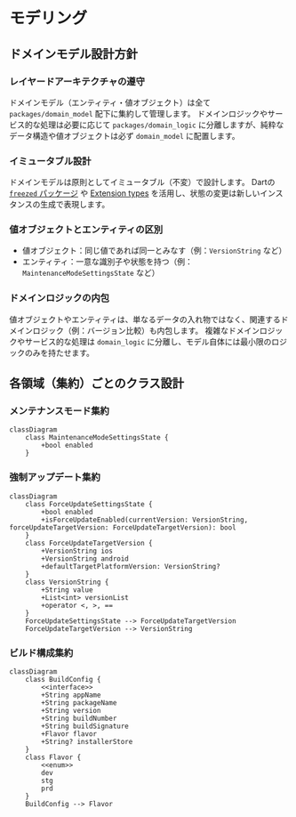 # モデリング

## ドメインモデル設計方針

### レイヤードアーキテクチャの遵守

ドメインモデル（エンティティ・値オブジェクト）は全て `packages/domain_model` 配下に集約して管理します。
ドメインロジックやサービス的な処理は必要に応じて `packages/domain_logic` に分離しますが、純粋なデータ構造や値オブジェクトは必ず `domain_model` に配置します。

### イミュータブル設計

ドメインモデルは原則としてイミュータブル（不変）で設計します。
Dartの [`freezed` パッケージ](https://pub.dev/packages/freezed) や [Extension types](https://dart.dev/language/extension-types) を活用し、状態の変更は新しいインスタンスの生成で表現します。

### 値オブジェクトとエンティティの区別

- 値オブジェクト：同じ値であれば同一とみなす（例：`VersionString` など）
- エンティティ：一意な識別子や状態を持つ（例：`MaintenanceModeSettingsState` など）

### ドメインロジックの内包

値オブジェクトやエンティティは、単なるデータの入れ物ではなく、関連するドメインロジック（例：バージョン比較）も内包します。
複雑なドメインロジックやサービス的な処理は `domain_logic` に分離し、モデル自体には最小限のロジックのみを持たせます。

## 各領域（集約）ごとのクラス設計

### メンテナンスモード集約

```mermaid
classDiagram
    class MaintenanceModeSettingsState {
        +bool enabled
    }
```

### 強制アップデート集約

```mermaid
classDiagram
    class ForceUpdateSettingsState {
        +bool enabled
        +isForceUpdateEnabled(currentVersion: VersionString, forceUpdateTargetVersion: ForceUpdateTargetVersion): bool
    }
    class ForceUpdateTargetVersion {
        +VersionString ios
        +VersionString android
        +defaultTargetPlatformVersion: VersionString?
    }
    class VersionString {
        +String value
        +List<int> versionList
        +operator <, >, ==
    }
    ForceUpdateSettingsState --> ForceUpdateTargetVersion
    ForceUpdateTargetVersion --> VersionString
```

### ビルド構成集約

```mermaid
classDiagram
    class BuildConfig {
        <<interface>>
        +String appName
        +String packageName
        +String version
        +String buildNumber
        +String buildSignature
        +Flavor flavor
        +String? installerStore
    }
    class Flavor {
        <<enum>>
        dev
        stg
        prd
    }
    BuildConfig --> Flavor
```
